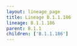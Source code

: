 ```yaml
---
layout: lineage_page
title: Lineage B.1.1.186
lineage: B.1.1.186
parent: B.1.1
children: ['B.1.1.186']
---
```

